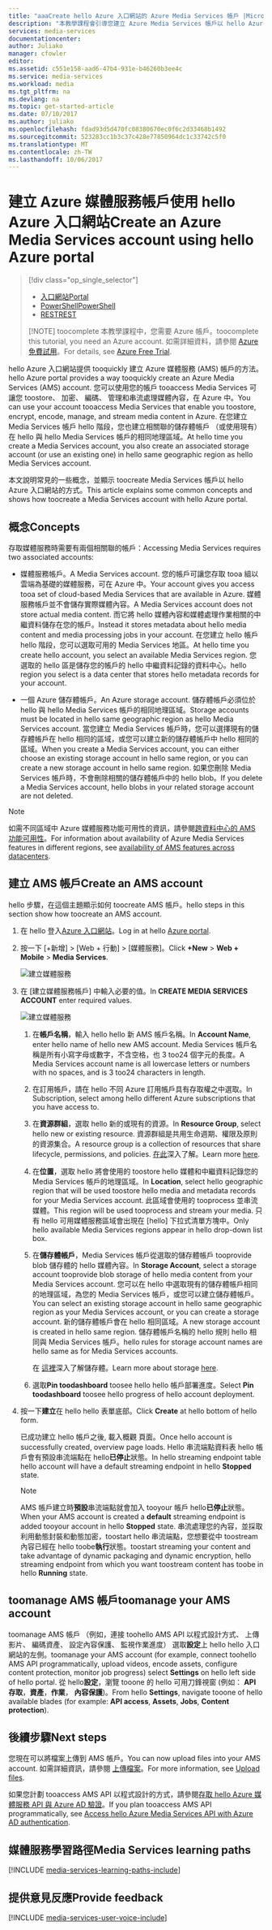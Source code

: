 ```yaml
---
title: "aaaCreate hello Azure 入口網站的 Azure Media Services 帳戶 |Microsoft 文件"
description: "本教學課程會引導您建立 Azure Media Services 帳戶以 hello Azure 入口網站的 hello 步驟。"
services: media-services
documentationcenter: 
author: Juliako
manager: cfowler
editor: 
ms.assetid: c551e158-aad6-47b4-931e-b46260b3ee4c
ms.service: media-services
ms.workload: media
ms.tgt_pltfrm: na
ms.devlang: na
ms.topic: get-started-article
ms.date: 07/10/2017
ms.author: juliako
ms.openlocfilehash: fdad93d5d470fc08380670ec0f6c2d33468b1492
ms.sourcegitcommit: 523283cc1b3c37c428e77850964dc1c33742c5f0
ms.translationtype: MT
ms.contentlocale: zh-TW
ms.lasthandoff: 10/06/2017
---
```

# <a name="create-an-azure-media-services-account-using-hello-azure-portal"></a><span data-ttu-id="a7cda-103">建立 Azure 媒體服務帳戶使用 hello Azure 入口網站</span><span class="sxs-lookup"><span data-stu-id="a7cda-103">Create an Azure Media Services account using hello Azure portal</span></span>
> [!div class="op_single_selector"]
> * [<span data-ttu-id="a7cda-104">入口網站</span><span class="sxs-lookup"><span data-stu-id="a7cda-104">Portal</span></span>](media-services-portal-create-account.md)
> * [<span data-ttu-id="a7cda-105">PowerShell</span><span class="sxs-lookup"><span data-stu-id="a7cda-105">PowerShell</span></span>](media-services-manage-with-powershell.md)
> * [<span data-ttu-id="a7cda-106">REST</span><span class="sxs-lookup"><span data-stu-id="a7cda-106">REST</span></span>](https://docs.microsoft.com/rest/api/media/mediaservice)
> 
> [!NOTE]
> <span data-ttu-id="a7cda-107">toocomplete 本教學課程中，您需要 Azure 帳戶。</span><span class="sxs-lookup"><span data-stu-id="a7cda-107">toocomplete this tutorial, you need an Azure account.</span></span> <span data-ttu-id="a7cda-108">如需詳細資料，請參閱 [Azure 免費試用](https://azure.microsoft.com/pricing/free-trial/)。</span><span class="sxs-lookup"><span data-stu-id="a7cda-108">For details, see [Azure Free Trial](https://azure.microsoft.com/pricing/free-trial/).</span></span> 
> 
> 

<span data-ttu-id="a7cda-109">hello Azure 入口網站提供 tooquickly 建立 Azure 媒體服務 (AMS) 帳戶的方法。</span><span class="sxs-lookup"><span data-stu-id="a7cda-109">hello Azure portal provides a way tooquickly create an Azure Media Services (AMS) account.</span></span> <span data-ttu-id="a7cda-110">您可以使用您的帳戶 tooaccess Media Services 可讓您 toostore、 加密、 編碼、 管理和串流處理媒體內容，在 Azure 中。</span><span class="sxs-lookup"><span data-stu-id="a7cda-110">You can use your account tooaccess Media Services that enable you toostore, encrypt, encode, manage, and stream media content in Azure.</span></span> <span data-ttu-id="a7cda-111">在您建立 Media Services 帳戶 hello 階段，您也建立相關聯的儲存體帳戶 （或使用現有） 在 hello 與 hello Media Services 帳戶的相同地理區域。</span><span class="sxs-lookup"><span data-stu-id="a7cda-111">At hello time you create a Media Services account, you also create an associated storage account (or use an existing one) in hello same geographic region as hello Media Services account.</span></span>

<span data-ttu-id="a7cda-112">本文說明常見的一些概念，並顯示 toocreate Media Services 帳戶以 hello Azure 入口網站的方式。</span><span class="sxs-lookup"><span data-stu-id="a7cda-112">This article explains some common concepts and shows how toocreate a Media Services account with hello Azure portal.</span></span>

## <a name="concepts"></a><span data-ttu-id="a7cda-113">概念</span><span class="sxs-lookup"><span data-stu-id="a7cda-113">Concepts</span></span>
<span data-ttu-id="a7cda-114">存取媒體服務時需要有兩個相關聯的帳戶：</span><span class="sxs-lookup"><span data-stu-id="a7cda-114">Accessing Media Services requires two associated accounts:</span></span>

* <span data-ttu-id="a7cda-115">媒體服務帳戶。</span><span class="sxs-lookup"><span data-stu-id="a7cda-115">A Media Services account.</span></span> <span data-ttu-id="a7cda-116">您的帳戶可讓您存取 tooa 組以雲端為基礎的媒體服務，可在 Azure 中。</span><span class="sxs-lookup"><span data-stu-id="a7cda-116">Your account gives you access tooa set of cloud-based Media Services that are available in Azure.</span></span> <span data-ttu-id="a7cda-117">媒體服務帳戶並不會儲存實際媒體內容。</span><span class="sxs-lookup"><span data-stu-id="a7cda-117">A Media Services account does not store actual media content.</span></span> <span data-ttu-id="a7cda-118">而它將 hello 媒體內容和媒體處理作業相關的中繼資料儲存在您的帳戶。</span><span class="sxs-lookup"><span data-stu-id="a7cda-118">Instead it stores metadata about hello media content and media processing jobs in your account.</span></span> <span data-ttu-id="a7cda-119">在您建立 hello 帳戶 hello 階段，您可以選取可用的 Media Services 地區。</span><span class="sxs-lookup"><span data-stu-id="a7cda-119">At hello time you create hello account, you select an available Media Services region.</span></span> <span data-ttu-id="a7cda-120">您選取的 hello 區是儲存您的帳戶的 hello 中繼資料記錄的資料中心。</span><span class="sxs-lookup"><span data-stu-id="a7cda-120">hello region you select is a data center that stores hello metadata records for your account.</span></span>
  
* <span data-ttu-id="a7cda-121">一個 Azure 儲存體帳戶。</span><span class="sxs-lookup"><span data-stu-id="a7cda-121">An Azure storage account.</span></span> <span data-ttu-id="a7cda-122">儲存體帳戶必須位於 hello 與 hello Media Services 帳戶的相同地理區域。</span><span class="sxs-lookup"><span data-stu-id="a7cda-122">Storage accounts must be located in hello same geographic region as hello Media Services account.</span></span> <span data-ttu-id="a7cda-123">當您建立 Media Services 帳戶時，您可以選擇現有的儲存體帳戶在 hello 相同的區域，或您可以建立新的儲存體帳戶中 hello 相同的區域。</span><span class="sxs-lookup"><span data-stu-id="a7cda-123">When you create a Media Services account, you can either choose an existing storage account in hello same region, or you can create a new storage account in hello same region.</span></span> <span data-ttu-id="a7cda-124">如果您刪除 Media Services 帳戶時，不會刪除相關的儲存體帳戶中的 hello blob。</span><span class="sxs-lookup"><span data-stu-id="a7cda-124">If you delete a Media Services account, hello blobs in your related storage account are not deleted.</span></span>

> [!NOTE]
> <span data-ttu-id="a7cda-125">如需不同區域中 Azure 媒體服務功能可用性的資訊，請參閱[跨資料中心的 AMS 功能可用性](scenarios-and-availability.md#availability)。</span><span class="sxs-lookup"><span data-stu-id="a7cda-125">For information about availability of Azure Media Services features in different regions, see [availability of AMS features across datacenters](scenarios-and-availability.md#availability).</span></span>

## <a name="create-an-ams-account"></a><span data-ttu-id="a7cda-126">建立 AMS 帳戶</span><span class="sxs-lookup"><span data-stu-id="a7cda-126">Create an AMS account</span></span>
<span data-ttu-id="a7cda-127">hello 步驟，在這個主題顯示如何 toocreate AMS 帳戶。</span><span class="sxs-lookup"><span data-stu-id="a7cda-127">hello steps in this section show how toocreate an AMS account.</span></span>

1. <span data-ttu-id="a7cda-128">在 hello 登入[Azure 入口網站](https://portal.azure.com/)。</span><span class="sxs-lookup"><span data-stu-id="a7cda-128">Log in at hello [Azure portal](https://portal.azure.com/).</span></span>
2. <span data-ttu-id="a7cda-129">按一下 [+新增] > [Web + 行動] > [媒體服務]。</span><span class="sxs-lookup"><span data-stu-id="a7cda-129">Click **+New** > **Web + Mobile** > **Media Services**.</span></span>
   
    ![建立媒體服務](./media/media-services-create-account/media-services-new1.png)
3. <span data-ttu-id="a7cda-131">在 [建立媒體服務帳戶]  中輸入必要的值。</span><span class="sxs-lookup"><span data-stu-id="a7cda-131">In **CREATE MEDIA SERVICES ACCOUNT** enter required values.</span></span>
   
    ![建立媒體服務](./media/media-services-create-account/media-services-new3.png)
   
   1. <span data-ttu-id="a7cda-133">在**帳戶名稱**，輸入 hello hello 新 AMS 帳戶名稱。</span><span class="sxs-lookup"><span data-stu-id="a7cda-133">In **Account Name**, enter hello name of hello new AMS account.</span></span> <span data-ttu-id="a7cda-134">Media Services 帳戶名稱是所有小寫字母或數字，不含空格，也 3 too24 個字元的長度。</span><span class="sxs-lookup"><span data-stu-id="a7cda-134">A Media Services account name is all lowercase letters or numbers with no spaces, and is 3 too24 characters in length.</span></span>
   2. <span data-ttu-id="a7cda-135">在訂用帳戶，請在 hello 不同 Azure 訂用帳戶具有存取權之中選取。</span><span class="sxs-lookup"><span data-stu-id="a7cda-135">In Subscription, select among hello different Azure subscriptions that you have access to.</span></span>
   3. <span data-ttu-id="a7cda-136">在**資源群組**，選取 hello 新的或現有的資源。</span><span class="sxs-lookup"><span data-stu-id="a7cda-136">In **Resource Group**, select hello new or existing resource.</span></span>  <span data-ttu-id="a7cda-137">資源群組是共用生命週期、權限及原則的資源集合。</span><span class="sxs-lookup"><span data-stu-id="a7cda-137">A resource group is a collection of resources that share lifecycle, permissions, and policies.</span></span> <span data-ttu-id="a7cda-138">[在此](../azure-resource-manager/resource-group-overview.md#resource-groups)深入了解。</span><span class="sxs-lookup"><span data-stu-id="a7cda-138">Learn more [here](../azure-resource-manager/resource-group-overview.md#resource-groups).</span></span>
   4. <span data-ttu-id="a7cda-139">在**位置**，選取 hello 將會使用的 toostore hello 媒體和中繼資料記錄您的 Media Services 帳戶的地理區域。</span><span class="sxs-lookup"><span data-stu-id="a7cda-139">In **Location**,  select hello geographic region that will be used toostore hello media and metadata records for your Media Services account.</span></span> <span data-ttu-id="a7cda-140">此區域會使用的 tooprocess 並串流媒體。</span><span class="sxs-lookup"><span data-stu-id="a7cda-140">This  region will be used tooprocess and stream your media.</span></span> <span data-ttu-id="a7cda-141">只有 hello 可用媒體服務區域會出現在 [hello] 下拉式清單方塊中。</span><span class="sxs-lookup"><span data-stu-id="a7cda-141">Only hello available Media Services regions appear in hello drop-down list box.</span></span> 
   5. <span data-ttu-id="a7cda-142">在**儲存體帳戶**，Media Services 帳戶從選取的儲存體帳戶 tooprovide blob 儲存體的 hello 媒體內容。</span><span class="sxs-lookup"><span data-stu-id="a7cda-142">In **Storage Account**, select a storage account tooprovide blob storage of hello media content from your Media Services account.</span></span> <span data-ttu-id="a7cda-143">您可以在 hello 中選取現有的儲存體帳戶相同的地理區域，為您的 Media Services 帳戶，或您可以建立儲存體帳戶。</span><span class="sxs-lookup"><span data-stu-id="a7cda-143">You can select an existing storage account in hello same geographic region as your Media Services account, or you can create a storage account.</span></span> <span data-ttu-id="a7cda-144">新的儲存體帳戶會在 hello 相同區域。</span><span class="sxs-lookup"><span data-stu-id="a7cda-144">A new storage account is created in hello same region.</span></span> <span data-ttu-id="a7cda-145">儲存體帳戶名稱的 hello 規則 hello 相同與 Media Services 帳戶。</span><span class="sxs-lookup"><span data-stu-id="a7cda-145">hello rules for storage account names are hello same as for Media Services accounts.</span></span>
      
       <span data-ttu-id="a7cda-146">在 [這裡](../storage/common/storage-introduction.md)深入了解儲存體。</span><span class="sxs-lookup"><span data-stu-id="a7cda-146">Learn more about storage [here](../storage/common/storage-introduction.md).</span></span>
   6. <span data-ttu-id="a7cda-147">選取**Pin toodashboard** toosee hello hello 帳戶部署進度。</span><span class="sxs-lookup"><span data-stu-id="a7cda-147">Select **Pin toodashboard** toosee hello progress of hello account deployment.</span></span>
4. <span data-ttu-id="a7cda-148">按一下**建立**在 hello hello 表單底部。</span><span class="sxs-lookup"><span data-stu-id="a7cda-148">Click **Create** at hello bottom of hello form.</span></span>
   
    <span data-ttu-id="a7cda-149">已成功建立 hello 帳戶之後, 載入概觀 頁面。</span><span class="sxs-lookup"><span data-stu-id="a7cda-149">Once hello account is successfully created, overview page loads.</span></span> <span data-ttu-id="a7cda-150">Hello 串流端點資料表 hello 帳戶會有預設串流端點在 hello**已停止**狀態。</span><span class="sxs-lookup"><span data-stu-id="a7cda-150">In hello streaming endpoint table hello account will have a default streaming endpoint in hello **Stopped** state.</span></span> 

    >[!NOTE]
    ><span data-ttu-id="a7cda-151">AMS 帳戶建立時**預設**串流端點就會加入 tooyour 帳戶 hello**已停止**狀態。</span><span class="sxs-lookup"><span data-stu-id="a7cda-151">When your AMS account is created a **default** streaming endpoint is added tooyour account in hello **Stopped** state.</span></span> <span data-ttu-id="a7cda-152">串流處理您的內容，並採取利用動態封裝和動態加密，toostart hello 串流端點，您想要從中 toostream 內容已經在 hello toobe**執行**狀態。</span><span class="sxs-lookup"><span data-stu-id="a7cda-152">toostart streaming your content and take advantage of dynamic packaging and dynamic encryption, hello streaming endpoint from which you want toostream content has toobe in hello **Running** state.</span></span> 
   
## <a name="toomanage-your-ams-account"></a><span data-ttu-id="a7cda-153">toomanage AMS 帳戶</span><span class="sxs-lookup"><span data-stu-id="a7cda-153">toomanage your AMS account</span></span>

<span data-ttu-id="a7cda-154">toomanage AMS 帳戶 （例如，連接 toohello AMS API 以程式設計方式、 上傳影片、 編碼資產、 設定內容保護、 監視作業進度） 選取**設定**上 hello hello 入口網站的左側。</span><span class="sxs-lookup"><span data-stu-id="a7cda-154">toomanage your AMS account (for example, connect toohello AMS API programmatically, upload videos, encode assets, configure content protection, monitor job progress) select **Settings** on hello left side of hello portal.</span></span> <span data-ttu-id="a7cda-155">從 hello**設定**，瀏覽 tooone 的 hello 可用刀鋒視窗 (例如： **API 存取**，**資產**，**作業**， **內容保護**)。</span><span class="sxs-lookup"><span data-stu-id="a7cda-155">From hello **Settings**, navigate tooone of hello available blades (for example: **API access**, **Assets**, **Jobs**, **Content protection**).</span></span>


## <a name="next-steps"></a><span data-ttu-id="a7cda-156">後續步驟</span><span class="sxs-lookup"><span data-stu-id="a7cda-156">Next steps</span></span>

<span data-ttu-id="a7cda-157">您現在可以將檔案上傳到 AMS 帳戶。</span><span class="sxs-lookup"><span data-stu-id="a7cda-157">You can now upload files into your AMS account.</span></span> <span data-ttu-id="a7cda-158">如需詳細資訊，請參閱 [上傳檔案](media-services-portal-upload-files.md)。</span><span class="sxs-lookup"><span data-stu-id="a7cda-158">For more information, see [Upload files](media-services-portal-upload-files.md).</span></span>

<span data-ttu-id="a7cda-159">如果您計劃 tooaccess AMS API 以程式設計的方式，請參閱[存取 hello Azure 媒體服務 API 與 Azure AD 驗證](media-services-use-aad-auth-to-access-ams-api.md)。</span><span class="sxs-lookup"><span data-stu-id="a7cda-159">If you plan tooaccess AMS API programmatically, see [Access hello Azure Media Services API with Azure AD authentication](media-services-use-aad-auth-to-access-ams-api.md).</span></span>

## <a name="media-services-learning-paths"></a><span data-ttu-id="a7cda-160">媒體服務學習路徑</span><span class="sxs-lookup"><span data-stu-id="a7cda-160">Media Services learning paths</span></span>
[!INCLUDE [media-services-learning-paths-include](../../includes/media-services-learning-paths-include.md)]

## <a name="provide-feedback"></a><span data-ttu-id="a7cda-161">提供意見反應</span><span class="sxs-lookup"><span data-stu-id="a7cda-161">Provide feedback</span></span>
[!INCLUDE [media-services-user-voice-include](../../includes/media-services-user-voice-include.md)]

